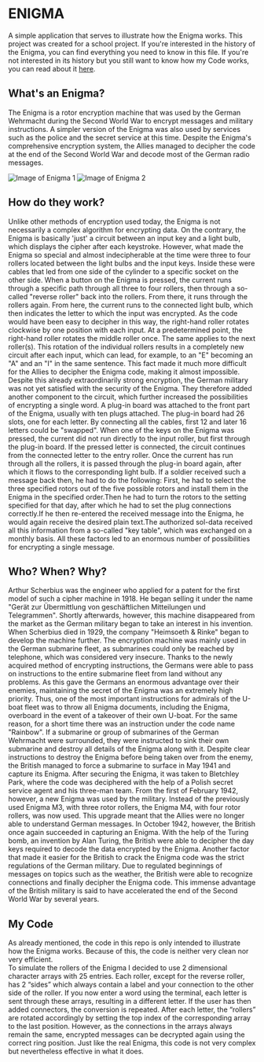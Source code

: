 # ENIGMA
A simple application that serves to illustrate how the Enigma works. This project was created for a school project. If you're interested in the history of the Enigma, you can find everything you need to know in this file. If you're not interested in its history but you still want to know how my Code works, you can read about it [here](#my-code).


## What's an Enigma?
The Enigma is a rotor encryption machine that was used by the German Wehrmacht during the Second World War to encrypt messages and military instructions. A simpler version of the Enigma was also used by services such as the police and the secret service at this time.      Despite the Enigma's comprehensive encryption system, the Allies managed to decipher the code at the end of the Second World War and decode most of the German radio messages.


![Image of Enigma 1](https://upload.wikimedia.org/wikipedia/commons/thumb/3/3c/Muzeum_2_Wojny_Swiatowej_Gdansk_Enigma_cipher_machine.jpg/220px-Muzeum_2_Wojny_Swiatowej_Gdansk_Enigma_cipher_machine.jpg)
![Image of Enigma 2](https://upload.wikimedia.org/wikipedia/commons/thumb/3/3c/Four-rotor-enigma.jpg/252px-Four-rotor-enigma.jpg)


## How do they work?
Unlike other methods of encryption used today, the Enigma is not necessarily a complex algorithm for encrypting data. On the contrary, the Enigma is basically 'just' a circuit between an input key and a light bulb, which displays the cipher after each keystroke. However, what made the Enigma so special and almost indecipherable at the time were three to four rollers located between the light bulbs and the input keys. Inside these were cables that led from one side of the cylinder to a specific socket on the other side. When a button on the Enigma is pressed, the current runs through a specific path through all three to four rollers, then through a so-called "reverse roller" back into the rollers. From there, it runs through the rollers again. From here, the current runs to the connected light bulb, which then indicates the letter to which the input was encrypted. As the code would have been easy to decipher in this way, the right-hand roller rotates clockwise by one position with each input. At a predetermined point, the right-hand roller rotates the middle roller once. The same applies to the next roller(s). This rotation of the individual rollers results in a completely new circuit after each input, which can lead, for example, to an "E" becoming an "A" and an "I" in the same sentence. This fact made it much more difficult for the Allies to decipher the Enigma code, making it almost impossible.  Despite this already extraordinarily strong encryption, the German military was not yet satisfied with the security of the Enigma. They therefore added another component to the circuit, which further increased the possibilities of encrypting a single word. A plug-in board was attached to the front part of the Enigma, usually with ten plugs attached. The plug-in board had 26 slots, one for each letter. By connecting all the cables, first 12 and later 16 letters could be "swapped". When one of the keys on the Enigma was pressed, the current did not run directly to the input roller, but first through the plug-in board. If the pressed letter is connected, the circuit continues from the connected letter to the entry roller. Once the current has run through all the rollers, it is passed through the plug-in board again, after which it flows to the corresponding light bulb. If a soldier received such a message back then, he had to do the following: First, he had to select the three specified rotors out of the five possible rotors and install them in the Enigma in the specified order.Then he had to turn the rotors to the setting specified for that day, after which he had to set the plug connections correctly.If he then re-entered the received message into the Enigma, he would again receive the desired plain text.The authorized sol-data received all this information from a so-called "key table", which was exchanged on a monthly basis.  All these factors led to an enormous number of possibilities for encrypting a single message.

## Who? When? Why?
Arthur Scherbius was the engineer who applied for a patent for the first model of such a cipher machine in 1918. He began selling it under the name "Gerät zur Übermittlung von geschäftlichen Mitteilungen und Telegrammen". Shortly afterwards, however, this machine disappeared from the market as the German military began to take an interest in his invention. When Scherbius died in 1929, the company "Heimsoeth & Rinke" began to develop the machine further. The encryption machine was mainly used in the German submarine fleet, as submarines could only be reached by telephone, which was considered very insecure. Thanks to the newly acquired method of encrypting instructions, the Germans were able to pass on instructions to the entire submarine fleet from land without any problems. As this gave the Germans an enormous advantage over their enemies, maintaining the secret of the Enigma was an extremely high priority. Thus, one of the most important instructions for admirals of the U-boat fleet was to throw all Enigma documents, including the Enigma, overboard in the event of a takeover of their own U-boat. For the same reason, for a short time there was an instruction under the code name "Rainbow". If a submarine or group of submarines of the German Wehrmacht were surrounded, they were instructed to sink their own submarine and destroy all details of the Enigma along with it. Despite clear instructions to destroy the Enigma before being taken over from the enemy, the British managed to force a submarine to surface in May 1941 and capture its Enigma. After securing the Enigma, it was taken to Bletchley Park, where the code was deciphered with the help of a Polish secret service agent and his three-man team. From the first of February 1942, however, a new Enigma was used by the military. Instead of the previously used Enigma M3, with three rotor rollers, the Enigma M4, with four rotor rollers, was now used. This upgrade meant that the Allies were no longer able to understand German messages. In October 1942, however, the British once again succeeded in capturing an Enigma. With the help of the Turing bomb, an invention by Alan Turing, the British were able to decipher the day keys required to decode the data encrypted by the Enigma. Another factor that made it easier for the British to crack the Enigma code was the strict regulations of the German military. Due to regulated beginnings of messages on topics such as the weather, the British were able to recognize connections and finally decipher the Enigma code. This immense advantage of the British military is said to have accelerated the end of the Second World War by several years.

## My Code
 
As already mentioned, the code in this repo is only intended to illustrate how the Enigma works. Because of this, the code is neither very clean nor very efficient.<br>
To simulate the rollers of the Enigma I decided to use 2 dimensional character arrays with 25 entries. Each roller, except for the reverse roller, has 2 “sides” which always contain a label and your connection to the other side of the roller. If you now enter a word using the terminal, each letter is sent through these arrays, resulting in a different letter. If the user has then added connectors, the conversion is repeated. After each letter, the “rollers” are rotated accordingly by setting the top index of the corresponding array to the last position. However, as the connections in the arrays always remain the same, encrypted messages can be decrypted again using the correct ring position. Just like the real Enigma, this code is not very complex but nevertheless effective in what it does.



 